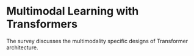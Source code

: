 # Multimodal Learning with Transformers

The survey discusses the multimodality specific designs of Transformer architecture.
